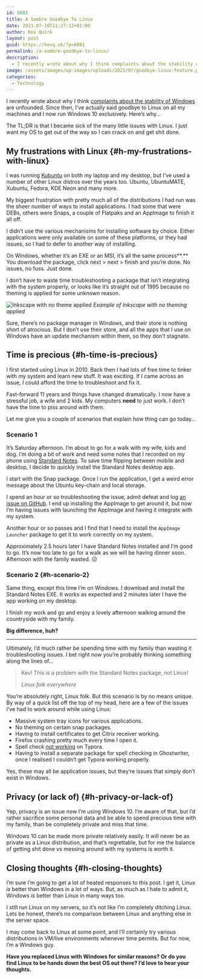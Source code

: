 ```yaml
---
id: 6081
title: A Sombre Goodbye To Linux
date: 2021-07-10T21:27:13+01:00
author: Kev Quirk
layout: post
guid: https://kevq.uk/?p=6081
permalink: /a-sombre-goodbye-to-linux/
description:
  - I recently wrote about why I think complaints about the stability of Windows are unfounded. Since then, I've actually said goodbye to Linux.
image: /assets/images/wp-images/uploads/2021/07/goodbye-linux-feature.png
categories:
  - Technology
---
```

<p class="medium">
  I recently wrote about why I think <a href="https://kevq.uk/is-windows-unstable-here-are-my-thoughts/">complaints about the stability of Windows</a> are unfounded. Since then, I&#8217;ve actually said goodbye to Linux on all my machines and I now run Windows 10 exclusively. Here&#8217;s why&#8230;
</p>

The TL;DR is that I became sick of the many little issues with Linux. I just want my OS to get out of the way so I can crack on and get shit done.

## My frustrations with Linux {#h-my-frustrations-with-linux}

I was running <a href="https://kubuntu.org/" target="_blank" rel="noreferrer noopener">Kubuntu</a> on both my laptop and my desktop, but I&#8217;ve used a number of other Linux distros over the years too. Ubuntu, UbuntuMATE, Xubuntu, Fedora, KDE Neon and many more.

My biggest frustration with pretty much all of the distributions I had run was the sheer number of ways to install applications. I had some that were DEBs, others were Snaps, a couple of Flatpaks and an AppImage to finish it all off.

I didn&#8217;t use the various mechanisms for installing software by choice. Either applications were only available on some of these platforms, or they had issues, so I had to defer to another way of installing.

On Windows, whether it&#8217;s an EXE or an MSI, it&#8217;s all the same process**.** You download the package, click next > next > finish and you&#8217;re done. No issues, no fuss. Just done.

I don&#8217;t have to waste time troubleshooting a package that isn&#8217;t integrating with the system properly, or looks like it&#8217;s straight out of 1995 because no theming is applied for some unknown reason.

<img loading="lazy" width="1220" height="657" src="/assets/images/wp-images/2021/07/inkscape-no-theme-1220x657.png" alt="Inkscape with no theme applied" class="wp-image-6092" srcset="/assets/images/wp-images/2021/07/inkscape-no-theme-1220x657.png 1220w, /assets/images/wp-images/2021/07/inkscape-no-theme-610x329.png 610w, /assets/images/wp-images/2021/07/inkscape-no-theme-768x414.png 768w, /assets/images/wp-images/2021/07/inkscape-no-theme.png 1366w" sizes="(max-width: 1220px) 100vw, 1220px" /> *Example of Inkscape with no theming applied*

Sure, there&#8217;s no package manager in Windows, and their store is nothing short of atrocious. But I don&#8217;t use their store, and all the apps that I use on Windows have an update mechanism within them, so they don&#8217;t stagnate.

## Time is precious {#h-time-is-precious}

I first started using Linux in 2010. Back then I had lots of free time to tinker with my system and learn new stuff. It was exciting. If I came across an issue, I could afford the time to troubleshoot and fix it.

Fast-forward 11 years and things have changed dramatically. I now have a stressful job, a wife and 2 kids. My computers **need** to just work. I don&#8217;t have the time to piss around with them.

Let me give you a couple of scenarios that explain how thing can go today&#8230;

### **Scenario 1**

It&#8217;s Saturday afternoon. I&#8217;m about to go for a walk with my wife, kids and dog. I&#8217;m doing a bit of work and need some notes that I recorded on my phone using <a href="https://standardnotes.com" target="_blank" rel="noreferrer noopener">Standard Notes</a>. To save time flipping between mobile and desktop, I decide to quickly install the Standard Notes desktop app.

I start with the Snap package. Once I run the application, I get a weird error message about the Ubuntu key-chain and local storage.

I spend an hour or so troubleshooting the issue, admit defeat and log <a href="https://github.com/standardnotes/desktop/issues/637" target="_blank" rel="noreferrer noopener">an issue on GitHub</a>. I end up installing the AppImage to get around it, but now I&#8217;m having issues with launching the AppImage and having it integrate with my system.

Another hour or so passes and I find that I need to install the `AppImage Launcher` package to get it to work correctly on my system.

Approximately 2.5 hours later I have Standard Notes installed and I&#8217;m good to go. It&#8217;s now too late to go for a walk as we will be having dinner soon. Afternoon with the family wasted. 😥

### Scenario 2 {#h-scenario-2}

Same thing, except this time I&#8217;m on Windows. I download and install the Standard Notes EXE. It works as expected and 2 minutes later I have the app working on my desktop.

I finish my work and go and enjoy a lovely afternoon walking around the countryside with my family.

**Big difference, huh?**

<hr>

Ultimately, I&#8217;d much rather be spending time with my family than wasting it troubleshooting issues. I bet right now you&#8217;re probably thinking something along the lines of&#8230;

<blockquote class="wp-block-quote is-style-large">
  <p>
    Kev! This is a problem with the Standard Notes package, not Linux!
  </p>

  <cite>Linux folk everywhere</cite>
</blockquote>

You&#8217;re absolutely right, Linux folk. But this scenario is by no means unique. By way of a quick list off the top of my head, here are a few of the issues I&#8217;ve had to work around while using Linux:

  * Massive system tray icons for various applications.
  * No theming on certain snap packages.
  * Having to install certificates to get Citrix receiver working.
  * Firefox crashing pretty much every time I open it.
  * Spell check <a href="https://github.com/typora/typora-issues/issues/3584" target="_blank" rel="noreferrer noopener">not working</a> on Typora.
  * Having to install a separate package for spell checking in Ghostwriter, once I realised I couldn&#8217;t get Typora working properly.

Yes, these may all be application issues, but they&#8217;re issues that simply don&#8217;t exist in Windows.

## Privacy (or lack of) {#h-privacy-or-lack-of}

Yep, privacy is an issue now I&#8217;m using Windows 10. I&#8217;m aware of that, but I&#8217;d rather sacrifice some personal data and be able to spend precious time with my family, than be completely private and miss that time.

Windows 10 can be made more private relatively easily. It will never be as private as a Linux distribution, and that&#8217;s regrettable, but for me the balance of getting shit done vs messing around with my systems is worth it.

## Closing thoughts {#h-closing-thoughts}

I&#8217;m sure I&#8217;m going to get a lot of heated responses to this post. I get it, Linux _is_ better than Windows in a lot of ways. But, as much as I hate to admit it, Windows _is_ better than Linux in many ways too.

I still run Linux on my servers, so it&#8217;s not like I&#8217;m completely ditching Linux. Lets be honest, there&#8217;s no comparison between Linux and anything else in the server space.

I may come back to Linux at some point, and I&#8217;ll certainly try various distributions in VM/live environments whenever time permits. But for now, I&#8217;m a Windows guy.

**Have you replaced Linux with Windows for similar reasons? Or do you find Linux to be hands down the best OS out there? I&#8217;d love to hear your thoughts.**
